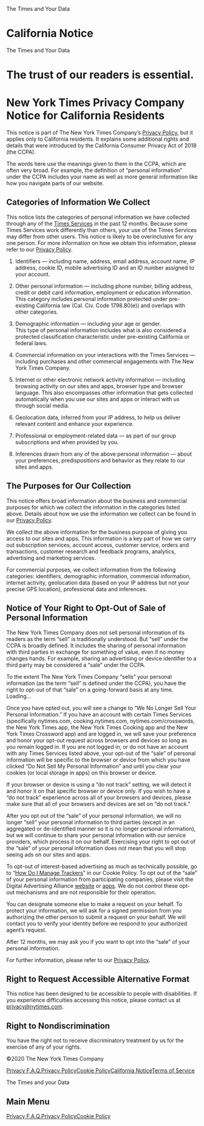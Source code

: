 <div id="app">

<div class="App">

<div class="css-wo5zbc" data-role="main" data-aria-hidden="false">

<div class="California-Notice">

<div class="HeroSection" data-aria-live="polite">

<div class="section css-u8l578">

<div class="css-ykay9g">

<div class="css-1xd5y6g">

The Times and Your Data

# California Notice

</div>

</div>

</div>

<div class="css-ykay9g">

<div class="css-nldjm9">

The Times and Your Data

# The trust of our readers is essential.

</div>

</div>

</div>

<div class="section css-19u7mvy">

<div class="css-8iixnv">

<div class="css-ducv57">

# New York Times Privacy Company Notice for California Residents

This notice is part of The New York Times Company’s [Privacy
Policy](/privacy/privacy-policy), but it applies only to California
residents. It explains some additional rights and details that were
introduced by the California Consumer Privacy Act of 2018 (the CCPA).

The words here use the meanings given to them in the CCPA, which are
often very broad. For example, the definition of “personal information”
under the CCPA includes your name as well as more general information
like how you navigate parts of our website.

</div>

</div>

</div>

<div class="section css-xuqq0t">

<div class="css-1vt8cpq">

<div class="css-nbnwts">

<div>

## Categories of Information We Collect

This notice lists the categories of personal information we have
collected through any of the [Times
Services](http://www.nytimes.com/privacy/privacy-policy) in the past 12
months. Because some Times Services work differently than others, your
use of the Times Services may differ from other users. This notice is
likely to be overinclusive for any one person. For more information on
how we obtain this information, please refer to our [Privacy
Policy](http://www.nytimes.com/privacy/privacy-policy#what-information-do-we-gather-about-you).

1.  Identifiers — including name, address, email address, account name,
    IP address, cookie ID, mobile advertising ID and an ID number
    assigned to your account.

2.  Other personal information — including phone number, billing
    address, credit or debit card information, employment or education
    information.  
    This category includes personal information protected under
    pre-existing California law (Cal. Civ. Code 1798.80(e)) and overlaps
    with other categories.

3.  Demographic information — including your age or gender.  
    This type of personal information includes what is also considered a
    protected classification characteristic under pre-existing
    California or federal laws.

4.  Commercial information on your interactions with the Times Services
    — including purchases and other commercial engagements with The
    New York Times Company.

5.  Internet or other electronic network activity information —
    including browsing activity on our sites and apps, browser type and
    browser language. This also encompasses other information that gets
    collected automatically when you use our sites and apps or interact
    with us through social media.

6.  Geolocation data, inferred from your IP address, to help us deliver
    relevant content and enhance your experience.

7.  Professional or employment-related data — as part of our group
    subscriptions and when provided by you.

8.  Inferences drawn from any of the above personal information — about
    your preferences, predispositions and behavior as they relate to our
    sites and apps.

## The Purposes for Our Collection

This notice offers broad information about the business and commercial
purposes for which we collect the information in the categories listed
above. Details about how we use the information we collect can be found
in our [Privacy
Policy](http://www.nytimes.com/privacy/privacy-policy#what--do-we-do-with-the-information-we-gather).

We collect the above information for the business purpose of giving you
access to our sites and apps. This information is a key part of how we
carry out subscription services, account access, customer service,
orders and transactions, customer research and feedback programs,
analytics, advertising and marketing services.

For commercial purposes, we collect information from the following
categories: identifiers, demographic information, commercial
information, internet activity, geolocation data (based on your IP
address but not your precise GPS location), professional data and
inferences.

## Notice of Your Right to Opt-Out of Sale of Personal Information

The New York Times Company does not sell personal information of its
readers as the term “sell” is traditionally understood. But “sell” under
the CCPA is broadly defined. It includes the sharing of personal
information with third parties in exchange for something of value, even
if no money changes hands. For example, sharing an advertising or device
identifier to a third party may be considered a “sale” under the CCPA.

To the extent The New York Times Company “sells” your personal
information (as the term “sell” is defined under the CCPA), you have the
right to opt-out of that “sale” on a going-forward basis at any time.
<span>Loading...</span>

Once you have opted out, you will see a change to “We No Longer Sell
Your Personal Information.” If you have an account with certain Times
Services (specifically nytimes.com, cooking.nytimes.com,
nytimes.com/crosswords, the New York Times app, the New York Times
Cooking app and the New York Times Crossword app) and are logged in, we
will save your preference and honor your opt-out request across browsers
and devices so long as you remain logged in. If you are not logged in,
or do not have an account with any Times Services listed above, your
opt-out of the “sale” of personal information will be specific to the
browser or device from which you have clicked “Do Not Sell My Personal
Information” and until you clear your cookies (or local storage in apps)
on this browser or device.

If your browser or device is using a “do not track” setting, we will
detect it and honor it on that specific browser or device only. If you
wish to have a “do not track” experience across all of your browsers and
devices, please make sure that all of your browsers and devices are set
on “do not track.”

After you opt out of the “sale” of your personal information, we will no
longer “sell” your personal information to third parties (except in an
aggregated or de-identified manner so it is no longer personal
information), but we will continue to share your personal information
with our service providers, which process it on our behalf. Exercising
your right to opt out of the “sale” of your personal information does
not mean that you will stop seeing ads on our sites and apps.

To opt-out of interest-based advertising as much as technically
possible, go to “[How Do I Manage
Trackers](http://www.nytimes.com/privacy/cookie-policy#how-do-i-manage-trackers)”
in our Cookie Policy. To opt out of the “sale” of your personal
information from participating companies, please visit the Digital
Advertising Alliance [website](https://optout.privacyrights.info/?c=1)
or [apps](https://www.privacyrights.info/appchoices). We do not control
these opt-out mechanisms and are not responsible for their operation.

You can designate someone else to make a request on your behalf. To
protect your information, we will ask for a signed permission from you
authorizing the other person to submit a request on your behalf. We will
contact you to verify your identity before we respond to your authorized
agent’s request.

After 12 months, we may ask you if you want to opt into the “sale” of
your personal information.

For further information, please refer to our [Privacy
Policy](http://www.nytimes.com/privacy/privacy-policy).

## Right to Request Accessible Alternative Format

This notice has been designed to be accessible to people with
disabilities. If you experience difficulties accessing this notice,
please contact us at <privacy@nytimes.com>.

## Right to Nondiscrimination

You have the right not to receive discriminatory treatment by us for the
exercise of any of your rights.

</div>

</div>

</div>

</div>

</div>

</div>

<div id="footer" class="Footer" data-aria-hidden="false">

<div class="css-17lhb6j">

©<span class="current-year">2020</span> The New York Times Company

<span class="css-14nf8bk"></span>

</div>

<div class="css-ck9uem">

[Privacy F.A.Q.](/privacy)[Privacy
Policy](/privacy/privacy-policy)[Cookie
Policy](/privacy/cookie-policy)[California
Notice](/privacy/california-notice)[Terms of
Service](https://help.nytimes.com/hc/en-us/articles/115014893428-Terms-of-service)

</div>

</div>

<div>

<div class="css-3lzwik" data-role="dialog" data-aria-modal="false">

<div class="css-tpyegx">

<div class="css-k8p5d3">

The Times and your Data

</div>

<div class="css-1mhyh9y">

## Main Menu

[Privacy F.A.Q.](/privacy)[Privacy
Policy](/privacy/privacy-policy)[Cookie Policy](/privacy/cookie-policy)

</div>

</div>

</div>

</div>

</div>

</div>
